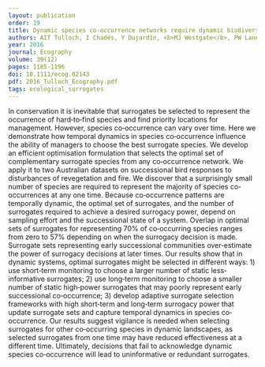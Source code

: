 ```yaml
---
layout: publication
order: 19
title: Dynamic species co-occurrence networks require dynamic biodiversity surrogates.
authors: AIT Tulloch, I Chadés, Y Dujardin, <b>MJ Westgate</b>, PW Lane & DB Lindenmayer
year: 2016
journal: Ecography
volume: 39(12)
pages: 1185-1196
doi: 10.1111/ecog.02143
pdf: 2016_Tulloch_Ecography.pdf
tags: ecological_surrogates
---
```

In conservation it is inevitable that surrogates be selected to represent the occurrence of hard‐to‐find species and find priority locations for management. However, species co‐occurrence can vary over time. Here we demonstrate how temporal dynamics in species co‐occurrence influence the ability of managers to choose the best surrogate species. We develop an efficient optimisation formulation that selects the optimal set of complementary surrogate species from any co‐occurrence network. We apply it to two Australian datasets on successional bird responses to disturbances of revegetation and fire. We discover that a surprisingly small number of species are required to represent the majority of species co‐occurrences at any one time. Because co‐occurrence patterns are temporally dynamic, the optimal set of surrogates, and the number of surrogates required to achieve a desired surrogacy power, depend on sampling effort and the successional state of a system. Overlap in optimal sets of surrogates for representing 70% of co‐occurring species ranges from zero to 57% depending on when the surrogacy decision is made. Surrogate sets representing early successional communities over‐estimate the power of surrogacy decisions at later times. Our results show that in dynamic systems, optimal surrogates might be selected in different ways: 1) use short‐term monitoring to choose a larger number of static less‐informative surrogates; 2) use long‐term monitoring to choose a smaller number of static high‐power surrogates that may poorly represent early successional co‐occurrence; 3) develop adaptive surrogate selection frameworks with high short‐term and long‐term surrogacy power that update surrogate sets and capture temporal dynamics in species co‐occurrence. Our results suggest vigilance is needed when selecting surrogates for other co‐occurring species in dynamic landscapes, as selected surrogates from one time may have reduced effectiveness at a different time. Ultimately, decisions that fail to acknowledge dynamic species co‐occurrence will lead to uninformative or redundant surrogates.